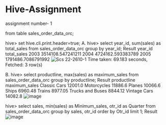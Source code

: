 # Hive-Assignment
assignment number- 1

from table sales_order_data_orc;

hive> set hive.cli.print.header=true;
A. hive> select year_id, sum(sales) as total_sales from sales_order_data_orc group by year_id;
Result
year_id	total_sales
2003	3514108.547241211
2004	4724162.593383789
2005	1791486.7086791992
![Scs 22-2610-1](https://user-images.githubusercontent.com/115145715/198038189-8442cc36-b72d-46b3-be44-782a1ab63a03.jpg)
Time taken: 69.183 seconds, Fetched: 3 row(s)

B. hive> select productline, max(sales) as maximum_sales from sales_order_data_orc group by productline;
Result
productline	maximum_sales
Classic Cars	12001.0
Motorcycles	11886.6
Planes	10066.6
Ships	6960.48
Trains	8977.05
Trucks and Buses	8844.12
Vintage Cars	14082.8
![image](https://user-images.githubusercontent.com/115145715/198043740-7fb15fad-e7f4-4420-bc5a-e0899caaa24b.png)

hive> select sales, min(sales) as Minimum_sales, otr_id as Quarter from sales_order_data_orc group by sales, otr_id order by Otr_id limit 1;
Result
![image](https://user-images.githubusercontent.com/115145715/198054624-f7c55d98-2293-4139-afda-e4dbe2c17091.png)



